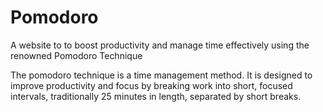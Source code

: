 # Pomodoro
A website to to boost productivity and manage time effectively using the renowned Pomodoro Technique


The pomodoro technique is a time management method. It is designed to improve productivity and focus by breaking work into short, focused intervals, traditionally 25 minutes in length, separated by short breaks.
